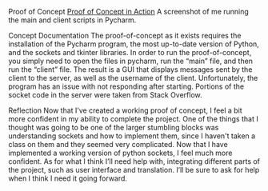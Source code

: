 Proof of Concept
[Proof of Concept in Action](https://github.com/Berea-CS-Courses/capstone-project-livesaym/blob/D4_Proof-of-Concept/Deliverables/images/Capstone_D4_Progress_1.PNG)
A screenshot of me running the main and client scripts in Pycharm.

Concept Documentation
The proof-of-concept as it exists requires the installation of the Pycharm program, the most up-to-date version of Python, and the sockets and tkinter libraries. 
In order to run the proof-of-concept, you simply need to open the files in pycharm, run the “main” file, and then run the “client” file. The result is a GUI that
displays messages sent by the client to the server, as well as the username of the client. Unfortunately, the program has an issue with not responding after 
starting. Portions of the socket code in the server were taken from Stack Overflow.

Reflection
Now that I’ve created a working proof of concept, I feel a bit more confident in my ability to complete the project. One of the things that I thought was going
to be one of the larger stumbling blocks was understanding sockets and how to implement them, since I haven't taken a class on them and they seemed very
complicated. Now that I have implemented a working version of python sockets, I feel much more confident. As for what I think I’ll need help with, integrating
different parts of the project, such as user interface and translation. I’ll be sure to ask for help when I think I need it going forward. 
